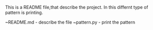This is a README file,that describe the project.
In this differnt type of pattern is printing.

~README.md - describe the file
~pattern.py - print the pattern

